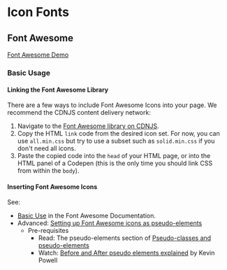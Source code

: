 # Icon Fonts
## Font Awesome
[Font Awesome Demo](font-awesome)
### Basic Usage
#### Linking the Font Awesome Library
There are a few ways to include Font Awesome Icons into your page. We recommend the CDNJS content delivery network:
1. Navigate to the [Font Awesome library on CDNJS](https://cdnjs.com/libraries/font-awesome).
2. Copy the HTML `link` code from the desired icon set. For now, you can use `all.min.css` but try to use a subset such as `solid.min.css` if you don't need all icons.
3. Paste the copied code into the `head` of your HTML page, or into the HTML panel of a Codepen (this is the only time you should link CSS from within the `body`).

#### Inserting Font Awesome Icons
See: 
- [Basic Use](https://fontawesome.com/how-to-use/on-the-web/referencing-icons/basic-use) in the Font Awesome Documentation.
- Advanced: [Setting up Font Awesome icons as pseudo-elements](https://youtu.be/lMBa7gLWyO4)
  - Pre-requisites
    - Read: The pseudo-elements section of [Pseudo-classes and pseudo-elements](https://developer.mozilla.org/en-US/docs/Learn/CSS/Building_blocks/Selectors/Pseudo-classes_and_pseudo-elements)
    - Watch: [Before and After pseudo elements explained](https://youtu.be/zGiirUiWslI) by Kevin Powell